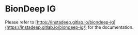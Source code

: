 # BionDeep IG

Please refer to [https://instadeep.gitlab.io/biondeep-ig](https://instadeep.gitlab.io/biondeep-ig/)
for the documentation.
